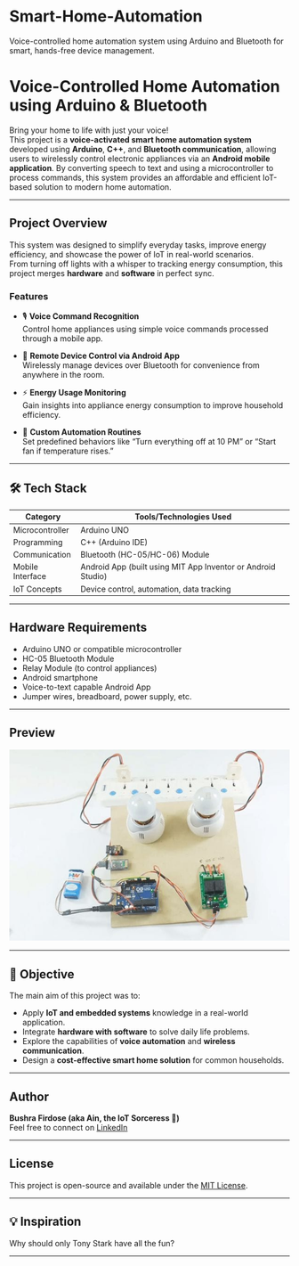 # Smart-Home-Automation
Voice-controlled home automation system using Arduino and Bluetooth for smart, hands-free device management.

#  Voice-Controlled Home Automation using Arduino & Bluetooth

Bring your home to life with just your voice!  
This project is a **voice-activated smart home automation system** developed using **Arduino**, **C++**, and **Bluetooth communication**, allowing users to wirelessly control electronic appliances via an **Android mobile application**. By converting speech to text and using a microcontroller to process commands, this system provides an affordable and efficient IoT-based solution to modern home automation.

---

##  Project Overview

This system was designed to simplify everyday tasks, improve energy efficiency, and showcase the power of IoT in real-world scenarios.  
From turning off lights with a whisper to tracking energy consumption, this project merges **hardware** and **software** in perfect sync.

###  Features

- 🎙️ **Voice Command Recognition**  
  Control home appliances using simple voice commands processed through a mobile app.

- 📱 **Remote Device Control via Android App**  
  Wirelessly manage devices over Bluetooth for convenience from anywhere in the room.

- ⚡ **Energy Usage Monitoring**  
  Gain insights into appliance energy consumption to improve household efficiency.

- 🔄 **Custom Automation Routines**  
  Set predefined behaviors like “Turn everything off at 10 PM” or “Start fan if temperature rises.”

---

## 🛠️ Tech Stack

| Category         | Tools/Technologies Used                   |
|------------------|-------------------------------------------|
| Microcontroller  | Arduino UNO                               |
| Programming      | C++ (Arduino IDE)                         |
| Communication    | Bluetooth (HC-05/HC-06) Module            |
| Mobile Interface | Android App (built using MIT App Inventor or Android Studio) |
| IoT Concepts     | Device control, automation, data tracking |

---

##  Hardware Requirements

- Arduino UNO or compatible microcontroller  
- HC-05 Bluetooth Module  
- Relay Module (to control appliances)  
- Android smartphone  
- Voice-to-text capable Android App  
- Jumper wires, breadboard, power supply, etc.

---

##  Preview 
![Smart Home Demo](smarthome.jpg)


---

## 🎯 Objective

The main aim of this project was to:
- Apply **IoT and embedded systems** knowledge in a real-world application.
- Integrate **hardware with software** to solve daily life problems.
- Explore the capabilities of **voice automation** and **wireless communication**.
- Design a **cost-effective smart home solution** for common households.

---

## Author

**Bushra Firdose (aka Ain, the IoT Sorceress 🔮)**  
Feel free to connect on [LinkedIn](www.linkedin.com/in/bushra-firdose)

---

##  License

This project is open-source and available under the [MIT License](LICENSE).

---

## 💡 Inspiration

Why should only Tony Stark have all the fun?

---

